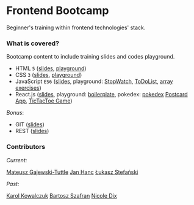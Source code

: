 # Frontend Bootcamp

Beginner's training within frontend technologies' stack.

### What is covered?

Bootcamp content to include training slides and codes playground.

- HTML `5` ([slides](trainings/html/slides), [playground](trainings/html/playground/))
- CSS `3` ([slides](trainings/css/slides), [playground](trainings/css/playground/))
- JavaScript `ES6` ([slides](trainings/js/slides), playground: [StopWatch](trainings/js/playground/stopWatch), [ToDoList](trainings/js/playground/toDoList), [array exercises](trainings/js/playground/array-exercises.html))
- React.js ([slides](trainings/react/slides), playground: [boilerplate](trainings/react/playground/create-react-app), pokedex: [pokedex](trainings/react/playground/pokedex) [Postcard App](trainings/react/playground/postcard-app), [TicTacToe Game](trainings/react/playground/tic-tac-toe-game))

_Bonus_:

- GIT ([slides](trainings/git/slides))
- REST ([slides](trainings/rest/slides))

### Contributors

_Current:_

[Mateusz Gajewski-Tuttle](https://www.linkedin.com/in/mateusz-gajewski-tuttle/)
[Jan Hanc](https://www.linkedin.com/in/jan-hanc-068921168/)
[Łukasz Stefański](https://www.linkedin.com/in/lukaszstefanski92/)

_Past:_

[Karol Kowalczuk](https://www.linkedin.com/in/kkowalcz92/)
[Bartosz Szafran](https://www.linkedin.com/in/bartosz-szafran-818985103/)
[Nicole Dix](https://www.linkedin.com/in/nicoledix/)